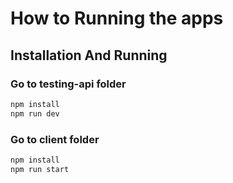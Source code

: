 # How to Running the apps



## Installation And Running

### Go to testing-api folder
```bash
npm install
npm run dev
```


### Go to client folder
```bash
npm install
npm run start
```



